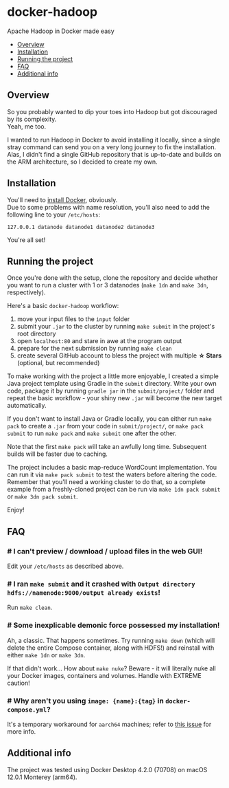 # docker-hadoop

Apache Hadoop in Docker made easy

- [Overview](#overview)
- [Installation](#installation)
- [Running the project](#running-the-project)
- [FAQ](#faq)
- [Additional info](#additional-info)

## Overview

So you probably wanted to dip your toes into Hadoop but got discouraged by its complexity.\
Yeah, me too.

I wanted to run Hadoop in Docker to avoid installing it locally, since a single stray command can send you on a very long journey to fix the installation. Alas, I didn't find a single GitHub repository that is up-to-date and builds on the ARM architecture, so I decided to create my own.

## Installation

You'll need to [install Docker](https://www.docker.com/get-started), obviously.\
Due to some problems with name resolution, you'll also need to add the following line to your `/etc/hosts`:
```
127.0.0.1 datanode datanode1 datanode2 datanode3
```

You're all set!

## Running the project

Once you're done with the setup, clone the repository and decide whether you want to run a cluster with 1 or 3 datanodes (`make 1dn` and `make 3dn`, respectively).

Here's a basic `docker-hadoop` workflow:
1. move your input files to the `input` folder
2. submit your `.jar` to the cluster by running `make submit` in the project's root directory
3. open `localhost:80` and stare in awe at the program output
4. prepare for the next submission by running `make clean`
5. create several GitHub account to bless the project with multiple **☆ Stars** (optional, but recommended)

To make working with the project a little more enjoyable, I created a simple Java project template using Gradle in the `submit` directory. Write your own code, package it by running `gradle jar` in the `submit/project/` folder and repeat the basic workflow - your shiny new `.jar` will become the new target automatically.

If you don't want to install Java or Gradle locally, you can either run `make pack` to create a `.jar` from your code in `submit/project/`, or `make pack submit` to run `make pack` and `make submit` one after the other.

Note that the first `make pack` will take an awfully long time. Subsequent builds will be faster due to caching.

The project includes a basic map-reduce WordCount implementation. You can run it via `make pack submit` to test the waters before altering the code. Remember that you'll need a working cluster to do that, so a complete example from a freshly-cloned project can be run via `make 1dn pack submit` or `make 3dn pack submit`.

Enjoy!

## FAQ

### \# I can't preview / download / upload files in the web GUI!

Edit your `/etc/hosts` as described above.

### \# I ran `make submit` and it crashed with `Output directory hdfs://namenode:9000/output already exists`!

Run `make clean`.

### \# Some inexplicable demonic force possessed my installation!

Ah, a classic. That happens sometimes. Try running `make down` (which will delete the entire Compose container, along with HDFS!) and reinstall with either `make 1dn` or `make 3dn`.

If that didn't work... How about `make nuke`? Beware - it will literally nuke all your Docker images, containers and volumes. Handle with EXTREME caution!

### \# Why aren't you using `image: {name}:{tag}` in `docker-compose.yml`?

It's a temporary workaround for `aarch64` machines; refer to [this issue](https://github.com/docker/compose/issues/8804) for more info.

## Additional info
The project was tested using Docker Desktop 4.2.0 (70708) on macOS 12.0.1 Monterey (arm64).